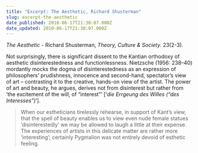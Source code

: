 ```yaml
---
title: "Excerpt: The Aesthetic, Richard Shusterman"
slug: excerpt-the-aesthetic
date_published: 2010-06-17T21:30:07.000Z
date_updated: 2010-06-17T21:30:07.000Z
---
```


*The Aesthetic* - Richard Shusterman, *Theory, Culture & Society.* 23(2-3).

Not surprisingly, there is significant dissent to the Kantian orthodoxy of aesthetic disinterestedness and functionlessness. Nietzsche (1956: 238–40) mordantly mocks the dogma of disinterestedness as an expression of philosophers’ prudishness, innocence and second-hand, spectator’s view of art – contrasting it to the creative, hands-on view of the artist. The power of art and beauty, he argues, derives not from disinterest but rather from ‘the excitement of the will, of “interest”’ [‘*die Errgeung des Willes (“des Interesses”)*’].

> When our estheticians tirelessly rehearse, in support of Kant’s view, that the spell of beauty enables us to view even nude female statues ‘disinterestedly’ we may be allowed to laugh a little at their expense. The experiences of artists in this delicate matter are rather more ‘interesting’; certainly Pygmalion was not entirely devoid of esthetic feeling.
